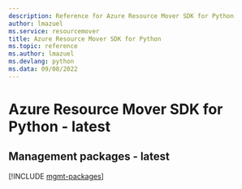 ```yaml
---
description: Reference for Azure Resource Mover SDK for Python
author: lmazuel
ms.service: resourcemover
title: Azure Resource Mover SDK for Python
ms.topic: reference
ms.author: lmazuel
ms.devlang: python
ms.data: 09/08/2022
---
```

# Azure Resource Mover SDK for Python - latest

## Management packages - latest
[!INCLUDE [mgmt-packages](resource-mover-mgmt-index.md)]